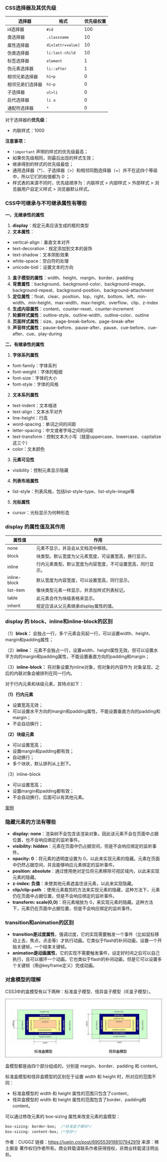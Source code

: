 ### CSS选择器及其优先级

| **选择器**       | **格式**          | **优先级权重** |
| ---------------- | ----------------- | -------------- |
| id选择器         | `#id`             | 100            |
| 类选择器         | `.classname`      | 10             |
| 属性选择器       | `div[attr=value]` | 10             |
| 伪类选择器       | `li:last-child`   | 10             |
| 标签选择器       | `element`         | 1              |
| 伪元素选择器     | `li::after`       | 1              |
| 相邻兄弟选择器   | `h1+p`            | 0              |
| 相邻兄弟们选择器 | `h1~p`            | 0              |
| 子选择器         | `ul>li`           | 0              |
| 后代选择器       | `li a`            | 0              |
| 通配符选择器     | `*`               | 0              |

对于选择器的**优先级**：

- 内联样式：1000

**注意事项：**

- `!important` 声明的样式的优先级最高；
- 如果优先级相同，则最后出现的样式生效；
- 继承得到的样式的优先级最低；
- 通用选择器（*）、子选择器（>）和相邻同胞选择器（+）并不在这四个等级中，所以它们的权值都为 0 ；
- 样式表的来源不同时，优先级顺序为：内联样式 > 内部样式 > 外部样式 > 浏览器用户自定义样式 > 浏览器默认样式。

### CSS中可继承与不可继承属性有哪些

**一、无继承性的属性**

1) **display**：规定元素应该生成的框的类型
2) **文本属性**：

- vertical-align：垂直文本对齐
- text-decoration：规定添加到文本的装饰
- text-shadow：文本阴影效果
- white-space：空白符的处理
- unicode-bidi：设置文本的方向

3) **盒子模型的属性**：width、height、margin、border、padding
4) **背景属性**：background、background-color、background-image、background-repeat、background-position、background-attachment
5) **定位属性**：float、clear、position、top、right、bottom、left、min-width、min-height、max-width、max-height、overflow、clip、z-index
6) **生成内容属性**：content、counter-reset、counter-increment
7) **轮廓样式属性**：outline-style、outline-width、outline-color、outline
8) **页面样式属性**：size、page-break-before、page-break-after
9) **声音样式属性**：pause-before、pause-after、pause、cue-before、cue-after、cue、play-during

**二、有继承性的属性**

1. **字体系列属性**

- font-family：字体系列
- font-weight：字体的粗细
- font-size：字体的大小
- font-style：字体的风格

2. **文本系列属性**

- text-indent：文本缩进
- text-align：文本水平对齐
- line-height：行高
- word-spacing：单词之间的间距
- letter-spacing：中文或者字母之间的间距
- text-transform：控制文本大小写（就是uppercase、lowercase、capitalize这三个）
- color：文本颜色

3. **元素可见性**

- visibility：控制元素显示隐藏

4. **列表布局属性**

- list-style：列表风格，包括list-style-type、list-style-image等

5. **光标属性**

- cursor：光标显示为何种形态

###  display 的属性值及其作用

| **属性值**   | **作用**                                                   |
| ------------ | ---------------------------------------------------------- |
| none         | 元素不显示，并且会从文档流中移除。                         |
| block        | 块类型。默认宽度为父元素宽度，可设置宽高，换行显示。       |
| inline       | 行内元素类型。默认宽度为内容宽度，不可设置宽高，同行显示。 |
| inline-block | 默认宽度为内容宽度，可以设置宽高，同行显示。               |
| list-item    | 像块类型元素一样显示，并添加样式列表标记。                 |
| table        | 此元素会作为块级表格来显示。                               |
| inherit      | 规定应该从父元素继承display属性的值。                      |

### display 的 block、inline和inline-block的区别

（1）**block：** 会独占一行，多个元素会另起一行，可以设置width、height、margin和padding属性；

（2）**inline：** 元素不会独占一行，设置width、height属性无效。但可以设置水平方向的margin和padding属性，不能设置垂直方向的padding和margin；

（3）**inline-block：** 将对象设置为inline对象，但对象的内容作为 对象呈现，之后的内联对象会被排列在同一行内。

对于行内元素和块级元素，其特点如下：

**（1）行内元素**

- 设置宽高无效；
- 可以设置水平方向的margin和padding属性，不能设置垂直方向的padding和margin；
- 不会自动换行；

**（2）块级元素**

- 可以设置宽高；
- 设置margin和padding都有效；
- 自动换行；
- 多个块状，默认排列从上到下。

（3）inline-block

- 可以设置宽高；
- 设置margin和padding都有效；
- 不会自动换行，后面可以有其他元素。

[案例](https://www.w3school.com.cn/css/css_inline-block.asp)

### 隐藏元素的方法有哪些

- **display: none**：渲染树不会包含该渲染对象，因此该元素不会在页面中占据位置，也不会响应绑定的监听事件。
- **visibility: hidden**：元素在页面中仍占据空间，但是不会响应绑定的监听事件。
- **opacity: 0**：将元素的透明度设置为 0，以此来实现元素的隐藏。元素在页面中仍然占据空间，并且能够响应元素绑定的监听事件。
- **position: absolute**：通过使用绝对定位将元素移除可视区域内，以此来实现元素的隐藏。
- **z-index: 负值**：来使其他元素遮盖住该元素，以此来实现隐藏。
- **clip/clip-path** ：使用元素裁剪的方法来实现元素的隐藏，这种方法下，元素仍在页面中占据位置，但是不会响应绑定的监听事件。
- **transform: scale(0,0)**：将元素缩放为 0，来实现元素的隐藏。这种方法下，元素仍在页面中占据位置，但是不会响应绑定的监听事件。

### transition和animation的区别

- **transition是过度属性**，强调过度，它的实现需要触发一个事件（比如鼠标移动上去，焦点，点击等）才执行动画。它类似于flash的补间动画，设置一个开始关键帧，一个结束关键帧。
- **animation是动画属性**，它的实现不需要触发事件，设定好时间之后可以自己执行，且可以循环一个动画。它也类似于flash的补间动画，但是它可以设置多个关键帧（用@keyframe定义）完成动画。

### 对盒模型的理解

CSS3中的盒模型有以下两种：标准盒子模型、怪异盒子模型（IE盒子模型）。

 ![盒子模型](img/box-size.jpg)  

盒模型都是由四个部分组成的，分别是 margin、border、padding 和 content。

标准盒模型和怪异盒模型的区别在于设置 width 和 height 时，所对应的范围不同：

- 标准盒模型的 width 和 height 属性的范围只包含了content，
- 怪异盒模型的 width 和 height 属性的范围包含了border、padding和content。

可以通过修改元素的 box-sizing 属性来改变元素的盒模型：

```css
box-sizing: border-box;  /*标准盒子模块*/
box-sizing: content-box; /*怪异*/
```

作者：CUGGZ
链接：https://juejin.cn/post/6905539198107942919
来源：稀土掘金
著作权归作者所有。商业转载请联系作者获得授权，非商业转载请注明出处。

